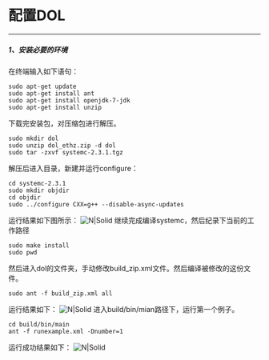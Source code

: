 # 配置DOL
***
##### 1、安装必要的环境
在终端输入如下语句：  

    sudo apt-get update
    sudo apt-get install ant
    sudo apt-get install openjdk-7-jdk 
    sudo apt-get install unzip
下载完安装包，对压缩包进行解压。

    sudo mkdir dol
    sudo unzip dol_ethz.zip -d dol
    sudo tar -zxvf systemc-2.3.1.tgz
解压后进入目录，新建并运行configure：

    cd systemc-2.3.1
    sudo mkdir objdir
    cd objdir
    sudo ../configure CXX=g++ --disable-async-updates
运行结果如下图所示：
![N|Solid](http://p1.bqimg.com/567571/96e0e2928cf0399d.png)
继续完成编译systemc，然后纪录下当前的工作路径

    sudo make install
    sudo pwd
然后进入dol的文件夹，手动修改build_zip.xml文件。然后编译被修改的这份文件。

    sudo ant -f build_zip.xml all
运行结果如下：
![N|Solid](http://p1.bpimg.com/567571/baedf05b10811d5a.png)
进入build/bin/mian路径下，运行第一个例子。

    cd build/bin/main
    ant -f runexample.xml -Dnumber=1
运行成功结果如下：
![N|Solid](http://p1.bpimg.com/567571/25096da522556b13.png)


